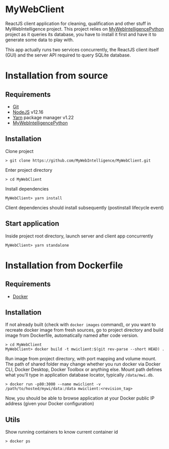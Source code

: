 # MyWebClient

ReactJS client application for cleaning, qualification and other stuff in MyWebIntelligence project.
This project relies on [MyWebIntelligencePython](https://github.com/MyWebIntelligence/MyWebIntelligencePython) project
as it queries its database, you have to install it first and have it to generate some data to play with.

This app actually runs two services concurrently, the ReactJS client itself (GUI) and the server API required to query SQLite database. 

# Installation from source

## Requirements

* [Git](https://git-scm.com/downloads)
* [NodeJS](https://nodejs.org/en/download/)  v12.16
* [Yarn](https://classic.yarnpkg.com/en/docs/install) package manager v1.22
* [MyWebIntelligencePython](https://github.com/MyWebIntelligence/MyWebIntelligencePython) 

## Installation

Clone project

```
> git clone https://github.com/MyWebIntelligence/MyWebClient.git
```

Enter project directory

```
> cd MyWebClient
```

Install dependencies

```
MyWebClient> yarn install
```

Client dependencies should install subsequently (postinstall lifecycle event)

## Start application

Inside project root directory, launch server and client app concurrently

```
MyWebClient> yarn standalone
```

# Installation from Dockerfile

## Requirements

* [Docker](https://www.docker.com/products/docker-desktop)

## Installation

If not already built (check with `docker images` command), or you want to recreate docker image from fresh sources, go 
to project directory and build image from Dockerfile, automatically named after code version.

```
> cd MyWebClient
MyWebClient> docker build -t mwiclient:$(git rev-parse --short HEAD) .
```

Run image from project directory, with port mapping and volume mount.
The path of shared folder may change whether you run docker via Docker CLI, Docker Desktop, Docker Toolbox or anything else.
Mount path defines what you'll type in application database locator, typically `/data/mwi.db`.

```
> docker run -p80:3000 --name mwiclient -v /path/to/hosted/mywi/data:/data mwiclient:<revision_tag>
```

Now, you should be able to browse application at your Docker public IP address (given your Docker configuration)

## Utils

Show running containers to know current container id

```
> docker ps
```
